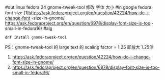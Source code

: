 #out
linux fedora 24 gnome-tweak-tool 修改 字体 大小
#in
google fedora font size
[1]https://ask.fedoraproject.org/en/question/42224/how-do-i-change-font
-size-in-gnome/
https://ask.fedoraproject.org/en/question/6978/display-font-size-is-too
-small-in-fedora16/
#alg
```
dnf install gnome-tweak-tool
```
PS：gnome-tweak-tool 的 large text 的 scaling factor = 1.25 即放大 1.25倍
1. https://ask.fedoraproject.org/en/question/42224/how-do-i-change-font-size-in-gnome/
2. https://ask.fedoraproject.org/en/question/6978/display-font-size-is-too-small-in-fedora16/
